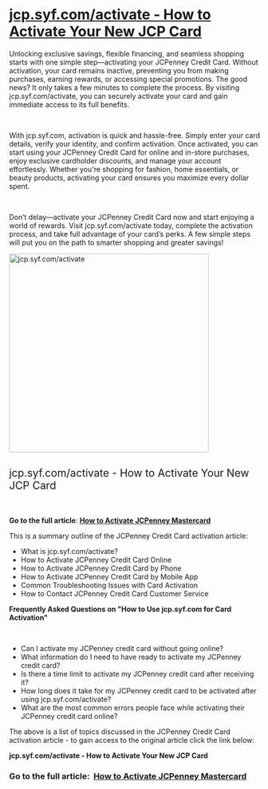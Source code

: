 <h1><a href="https://www.clipsit.net/how-to-navigate-jcp-syf-com-activate-for-card-activation/"><b>jcp.syf.com/activate - How to Activate Your New JCP Card</b></a></h1>
<span style="font-weight: 400;">Unlocking exclusive savings, flexible financing, and seamless shopping starts with one simple step—activating your JCPenney Credit Card. Without activation, your card remains inactive, preventing you from making purchases, earning rewards, or accessing special promotions. The good news? It only takes a few minutes to complete the process. By visiting jcp.syf.com/activate, you can securely activate your card and gain immediate access to its full benefits.</span>

&nbsp;

<span style="font-weight: 400;">With jcp.syf.com, activation is quick and hassle-free. Simply enter your card details, verify your identity, and confirm activation. Once activated, you can start using your JCPenney Credit Card for online and in-store purchases, enjoy exclusive cardholder discounts, and manage your account effortlessly. Whether you're shopping for fashion, home essentials, or beauty products, activating your card ensures you maximize every dollar spent.</span>

&nbsp;

<span style="font-weight: 400;">Don’t delay—activate your JCPenney Credit Card now and start enjoying a world of rewards. Visit jcp.syf.com/activate today, complete the activation process, and take full advantage of your card’s perks. A few simple steps will put you on the path to smarter shopping and greater savings!</span>

<img class="alignnone wp-image-15958" src="https://www.clipsit.net/wp-content/uploads/2022/09/jcp-syf-activate.png" alt="jcp.syf.com/activate" width="400" height="399" />
<h2><span style="font-weight: 400;">jcp.syf.com/activate - How to Activate Your New JCP Card</span></h2>
&nbsp;

<b>Go to the full article</b><span style="font-weight: 400;">: </span><a href="https://www.clipsit.net/how-to-navigate-jcp-syf-com-activate-for-card-activation/"><b>How to Activate JCPenney Mastercard</b></a>

<span style="font-weight: 400;">This is a summary outline of the JCPenney Credit Card activation article:</span>
<ul>
 	<li style="font-weight: 400;" aria-level="1"><span style="font-weight: 400;">What is jcp.syf.com/activate?</span></li>
 	<li style="font-weight: 400;" aria-level="1"><span style="font-weight: 400;">How to Activate JCPenney Credit Card Online</span></li>
 	<li style="font-weight: 400;" aria-level="1"><span style="font-weight: 400;">How to Activate JCPenney Credit Card by Phone</span></li>
 	<li style="font-weight: 400;" aria-level="1"><span style="font-weight: 400;">How to Activate JCPenney Credit Card by Mobile App</span></li>
 	<li style="font-weight: 400;" aria-level="1"><span style="font-weight: 400;">Common Troubleshooting Issues with Card Activation</span></li>
 	<li style="font-weight: 400;" aria-level="1"><span style="font-weight: 400;">How to Contact JCPenney Credit Card Customer Service</span></li>
</ul>
<b>Frequently Asked Questions on "How to Use jcp.syf.com for Card Activation"</b>

&nbsp;
<ul>
 	<li style="font-weight: 400;" aria-level="1"><span style="font-weight: 400;">Can I activate my JCPenney credit card without going online?</span></li>
 	<li style="font-weight: 400;" aria-level="1"><span style="font-weight: 400;">What information do I need to have ready to activate my JCPenney credit card?</span></li>
 	<li style="font-weight: 400;" aria-level="1"><span style="font-weight: 400;">Is there a time limit to activate my JCPenney credit card after receiving it?</span></li>
 	<li style="font-weight: 400;" aria-level="1"><span style="font-weight: 400;">How long does it take for my JCPenney credit card to be activated after using jcp.syf.com/activate?</span></li>
 	<li style="font-weight: 400;" aria-level="1"><span style="font-weight: 400;">What are the most common errors people face while activating their JCPenney credit card online?</span></li>
</ul>
<span style="font-weight: 400;">The above is a list of topics discussed in the JCPenney Credit Card activation article - to gain access to the original article click the link below:</span>

<b>jcp.syf.com/activate - How to Activate Your New JCP Card</b>
<h3><b>Go to the full article:  </b><a href="https://www.clipsit.net/how-to-navigate-jcp-syf-com-activate-for-card-activation/"><b>How to Activate JCPenney Mastercard</b></a></h3>
